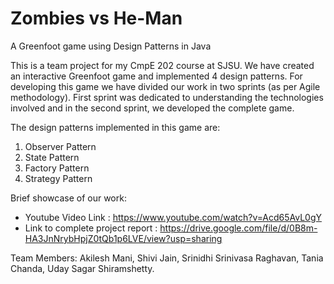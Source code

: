 # Zombies vs He-Man
A Greenfoot game using Design Patterns in Java

This is a team project for my CmpE 202 course at SJSU. We have created an interactive Greenfoot game and implemented 4 design patterns. For developing this game we have divided our work in two sprints (as per Agile methodology). First sprint was dedicated to understanding the technologies involved and in the second sprint, we developed the complete game.

The design patterns implemented in this game are:
  1. Observer Pattern
  2. State Pattern
  3. Factory Pattern
  4. Strategy Pattern

Brief showcase of our work:
  * Youtube Video Link : https://www.youtube.com/watch?v=Acd65AvL0gY
  * Link to complete project report : https://drive.google.com/file/d/0B8m-HA3JnNrybHpjZ0tQb1p6LVE/view?usp=sharing

Team Members: Akilesh Mani, Shivi Jain, Srinidhi Srinivasa Raghavan, Tania Chanda, Uday Sagar Shiramshetty.
